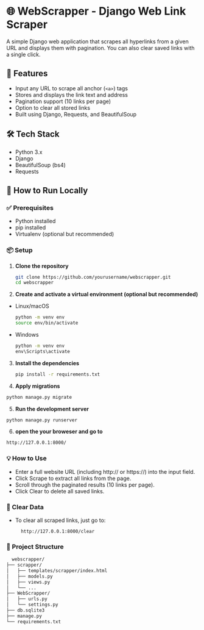 # 🌐 WebScrapper - Django Web Link Scraper

A simple Django web application that scrapes all hyperlinks from a given URL and displays them with pagination. You can also clear saved links with a single click.

## 📌 Features

- Input any URL to scrape all anchor (`<a>`) tags
- Stores and displays the link text and address
- Pagination support (10 links per page)
- Option to clear all stored links
- Built using Django, Requests, and BeautifulSoup

## 🛠 Tech Stack

- Python 3.x
- Django
- BeautifulSoup (bs4)
- Requests

## 🚀 How to Run Locally

### ✅ Prerequisites

- Python installed
- pip installed
- Virtualenv (optional but recommended)

### 📦 Setup

1. **Clone the repository**
   ```bash
   git clone https://github.com/yourusername/webscrapper.git
   cd webscrapper
2. **Create and activate a virtual environment (optional but recommended)**
  - Linux/macOS
    ```bash
    python -m venv env
    source env/bin/activate
  - Windows
    ```cmd
    python -m venv env
    env\Scripts\activate
3. **Install the dependencies**
    ```bash
    pip install -r requirements.txt

4. **Apply migrations**
  ```bash
  python manage.py migrate
  ```
5. **Run the development server**
  ```bash
  python manage.py runserver
  ```
6. **open the your broweser and go to**
  ```bash
  http://127.0.0.1:8000/
  ```

### 💡 How to Use
- Enter a full website URL (including http:// or https://) into the input field.
- Click Scrape to extract all links from the page.
- Scroll through the paginated results (10 links per page).
- Click Clear to delete all saved links.

### 🧹 Clear Data
  - To clear all scraped links, just go to:

    ```arduino
      http://127.0.0.1:8000/clear
### 📁 Project Structure
  ```bash
    webscrapper/
├── scrapper/
│   ├── templates/scrapper/index.html
│   ├── models.py
│   ├── views.py
│   └── ...
├── WebScrapper/
│   ├── urls.py
│   └── settings.py
├── db.sqlite3
├── manage.py
└── requirements.txt






